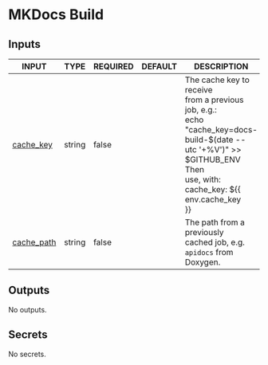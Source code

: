 # MKDocs Build

## Inputs

<!-- AUTO-DOC-INPUT:START - Do not remove or modify this section -->

|                             INPUT                              |  TYPE  | REQUIRED | DEFAULT |                                                                                     DESCRIPTION                                                                                     |
|----------------------------------------------------------------|--------|----------|---------|-------------------------------------------------------------------------------------------------------------------------------------------------------------------------------------|
|  <a name="input_cache_key"></a>[cache_key](#input_cache_key)   | string |  false   |         | The cache key to receive <br>from a previous job, e.g.: <br>echo "cache_key=docs-build-$(date --utc '+%V')" >> $GITHUB_ENV Then <br>use, with: cache_key: ${{ env.cache_key <br>}}  |
| <a name="input_cache_path"></a>[cache_path](#input_cache_path) | string |  false   |         |                                                    The path from a previously <br>cached job, e.g. `apidocs` from <br>Doxygen.                                                      |

<!-- AUTO-DOC-INPUT:END -->

## Outputs

<!-- AUTO-DOC-OUTPUT:START - Do not remove or modify this section -->
No outputs.
<!-- AUTO-DOC-OUTPUT:END -->

## Secrets

<!-- AUTO-DOC-SECRETS:START - Do not remove or modify this section -->
No secrets.
<!-- AUTO-DOC-SECRETS:END -->
